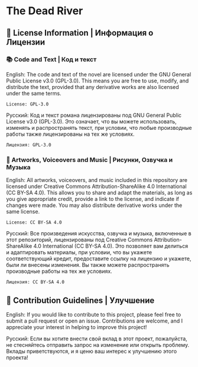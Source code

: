 # The Dead River
## 📜 License Information | Информация о Лицензии
### 📚 Code and Text | Код и текст

English: The code and text of the novel are licensed under the GNU General Public License v3.0 (GPL-3.0). This means you are free to use, modify, and distribute the text, provided that any derivative works are also licensed under the same terms.

    License: GPL-3.0

Русский: Код и текст романа лицензированы под GNU General Public License v3.0 (GPL-3.0). Это означает, что вы можете использовать, изменять и распространять текст, при условии, что любые производные работы также лицензированы на тех же условиях.

    Лицензия: GPL-3.0

### 🎨 Artworks, Voiceovers and Music | Рисунки, Озвучка и Музыка

English: All artworks, voiceovers, and music included in this repository are licensed under Creative Commons Attribution-ShareAlike 4.0 International (CC BY-SA 4.0). This allows you to share and adapt the materials, as long as you give appropriate credit, provide a link to the license, and indicate if changes were made. You may also distribute derivative works under the same license.

    License: CC BY-SA 4.0

Русский: Все произведения искусства, озвучка и музыка, включенные в этот репозиторий, лицензированы под Creative Commons Attribution-ShareAlike 4.0 International (CC BY-SA 4.0). Это позволяет вам делиться и адаптировать материалы, при условии, что вы укажете соответствующий кредит, предоставите ссылку на лицензию и укажете, были ли внесены изменения. Вы также можете распространять производные работы на тех же условиях.

    Лицензия: CC BY-SA 4.0

## 🤝 Contribution Guidelines | Улучшение

English: If you would like to contribute to this project, please feel free to submit a pull request or open an issue. Contributions are welcome, and I appreciate your interest in helping to improve this project!

Русский: Если вы хотите внести свой вклад в этот проект, пожалуйста, не стесняйтесь отправить запрос на изменение или открыть проблему. Вклады приветствуются, и я ценю ваш интерес к улучшению этого проекта!

